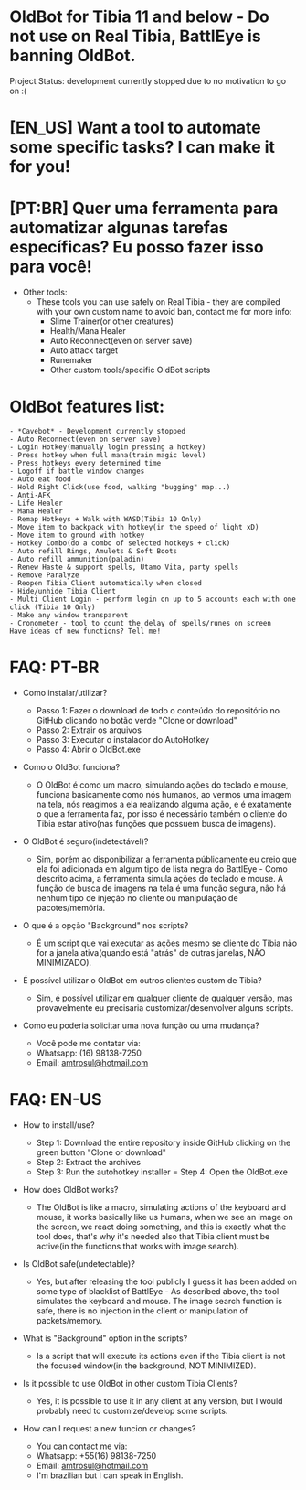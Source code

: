# OldBot for Tibia 11 and below - Do not use on Real Tibia, BattlEye is banning OldBot.
Project Status: development currently stopped due to no motivation to go on :(
# [EN_US] Want a tool to automate some specific tasks? I can make it for you!
# [PT:BR] Quer uma ferramenta para automatizar algunas tarefas específicas? Eu posso fazer isso para você!
- Other tools:
    - These tools you can use safely on Real Tibia - they are compiled with your own custom name to avoid ban, contact me for more info:
        - Slime Trainer(or other creatures)
        - Health/Mana Healer
        - Auto Reconnect(even on server save)
        - Auto attack target
        - Runemaker
        - Other custom tools/specific OldBot scripts
    
# OldBot features list:

    - *Cavebot* - Development currently stopped
    - Auto Reconnect(even on server save)
    - Login Hotkey(manually login pressing a hotkey)
    - Press hotkey when full mana(train magic level)
    - Press hotkeys every determined time
    - Logoff if battle window changes
    - Auto eat food
    - Hold Right Click(use food, walking "bugging" map...)
    - Anti-AFK
    - Life Healer
    - Mana Healer
    - Remap Hotkeys + Walk with WASD(Tibia 10 Only)
    - Move item to backpack with hotkey(in the speed of light xD)
    - Move item to ground with hotkey
    - Hotkey Combo(do a combo of selected hotkeys + click)
    - Auto refill Rings, Amulets & Soft Boots
    - Auto refill ammunition(paladin)
    - Renew Haste & support spells, Utamo Vita, party spells
    - Remove Paralyze
    - Reopen Tibia Client automatically when closed
    - Hide/unhide Tibia Client
    - Multi Client Login - perform login on up to 5 accounts each with one click (Tibia 10 Only)
    - Make any window transparent
    - Cronometer - tool to count the delay of spells/runes on screen 
    Have ideas of new functions? Tell me!
    

# FAQ: PT-BR

- Como instalar/utilizar?
    - Passo 1: Fazer o download de todo o conteúdo do repositório no GitHub clicando no botão verde "Clone or download"
    - Passo 2: Extrair os arquivos 
    - Passo 3: Executar o instalador do AutoHotkey
    - Passo 4: Abrir o OldBot.exe

- Como o OldBot funciona?
    - O OldBot é como um macro, simulando ações do teclado e mouse, funciona basicamente como nós humanos, ao vermos uma imagem na tela, nós reagimos a ela realizando alguma ação, e é exatamente o que a ferramenta faz, por isso é necessário também o cliente do Tibia estar ativo(nas funções que possuem busca de imagens).

- O OldBot é seguro(indetectável)?
    - Sim, porém ao disponibilizar a ferramenta públicamente eu creio que ela foi adicionada em algum tipo de lista negra do BattlEye - Como descrito acima, a ferramenta simula ações do teclado e mouse. A função de busca de imagens na tela é uma função segura, nâo há nenhum tipo de injeção no cliente ou manipulação de pacotes/memória.

- O que é a opção "Background" nos scripts?
    - É um script que vai executar as ações mesmo se cliente do Tibia não for a janela ativa(quando está "atrás" de outras janelas, NÃO MINIMIZADO).

- É possível utilizar o OldBot em outros clientes custom de Tibia?
    - Sim, é possível utilizar em qualquer cliente de qualquer versão, mas provavelmente eu precisaria customizar/desenvolver alguns scripts.

- Como eu poderia solicitar uma nova função ou uma mudança?
    - Você pode me contatar via:
    - Whatsapp: (16) 98138-7250
    - Email: amtrosul@hotmail.com

# FAQ: EN-US

- How to install/use?
    - Step 1: Download the entire repository inside GitHub clicking on the green button "Clone or download"
    - Step 2: Extract the archives
    - Step 3: Run the autohotkey installer
    = Step 4: Open the OldBot.exe

- How does OldBot works?
    - The OldBot is like a macro, simulating actions of the keyboard and mouse, it works basically like us humans, when we see an image on the screen, we react doing something, and this is exactly what the tool does, that's why it's needed also that Tibia client must be active(in the functions that works with image search).

- Is OldBot safe(undetectable)?
    - Yes, but after releasing the tool publicly I guess it has been added on some type of blacklist of BattlEye - As described above, the tool simulates the keyboard and mouse. The image search function is safe, there is no injection in the client or manipulation of packets/memory.

- What is "Background" option in the scripts?
    - Is a script that will execute its actions even if the Tibia client is not the focused window(in the background, NOT MINIMIZED).

- Is it possible to use OldBot in other custom Tibia Clients?
    - Yes, it is possible to use it in any client at any version, but I would probably need to customize/develop some scripts.

- How can I request a new funcion or changes?
    - You can contact me via:
    - Whatsapp: +55(16) 98138-7250 
    - Email: amtrosul@hotmail.com
    - I'm brazilian but I can speak in English.
    
 
